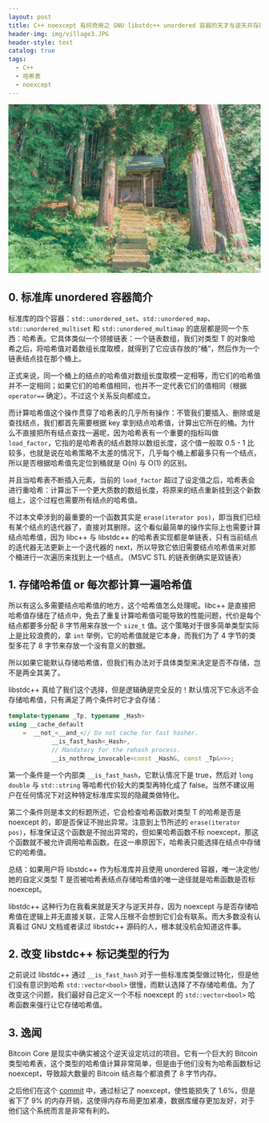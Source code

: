 ```yaml
---
layout: post
title: C++ noexcept 有何奇用之 GNU libstdc++ unordered 容器的天才与逆天并存的哈希表内存布局设计
header-img: img/village3.JPG
header-style: text
catalog: true
tags:
  - C++
  - 哈希表
  - noexcept
---
```


![图片](/img/village3.JPG)

## 0. 标准库 unordered 容器简介

标准库的四个容器：`std::unordered_set`、`std::unordered_map`、`std::unordered_multiset` 和 `std::unordered_multimap` 的底层都是同一个东西：哈希表。它具体类似一个领接链表：一个链表数组，我们对类型 T 的对象哈希之后，将哈希值对着数组长度取模，就得到了它应该存放的“桶”，然后作为一个链表结点挂在那个桶上。

正式来说，同一个桶上的结点的哈希值对数组长度取模一定相等，而它们的哈希值并不一定相同；如果它们的哈希值相同，也并不一定代表它们的值相同（根据 `operator==` 确定）。不过这个关系反向都成立。

而计算哈希值这个操作贯穿了哈希表的几乎所有操作：不管我们要插入、删除或是查找结点，我们都首先需要根据 key 拿到结点哈希值，计算出它所在的桶。为什么不直接把所有结点查找一遍呢，因为哈希表有一个重要的指标叫做 `load_factor`，它指的是哈希表的结点数除以数组长度，这个值一般取 0.5 - 1 比较多，也就是说在哈希策略不太差的情况下，几乎每个桶上都最多只有一个结点，所以是否根据哈希值先定位到桶就是 O(n) 与 O(1) 的区别。

并且当哈希表不断插入元素，当前的 `load_factor` 超过了设定值之后，哈希表会进行重哈希：计算出下一个更大质数的数组长度，将原来的结点重新挂到这个新数组上，这个过程也需要所有结点的哈希值。

不过本文牵涉到的最重要的一个函数其实是 `erase(iterator pos)`，即当我们已经有某个结点的迭代器了，直接对其删除。这个看似最简单的操作实际上也需要计算结点哈希值，因为 libc++ 与 libstdc++ 的哈希表实现都是单链表，只有当前结点的迭代器无法更新上一个迭代器的 next，所以导致它依旧需要结点哈希值来对那个桶进行一次遍历来找到上一个结点。（MSVC STL 的链表倒确实是双链表）

## 1. 存储哈希值 or 每次都计算一遍哈希值

所以有这么多需要结点哈希值的地方，这个哈希值怎么处理呢。libc++ 是直接把哈希值存储在了结点中，免去了重复计算哈希值可能导致的性能问题，代价是每个结点都要多分配 8 字节用来存放一个 `size_t` 值。这个策略对于很多简单类型实际上是比较浪费的，拿 `int` 举例，它的哈希值就是它本身，而我们为了 4 字节的类型多花了 8 字节来存放一个没有意义的数据。

所以如果它能默认存储哈希值，但我们有办法对于具体类型来决定是否不存储，岂不是两全其美了。

libstdc++ 真给了我们这个选择，但是逻辑确是完全反的！默认情况下它永远不会存储哈希值，只有满足了两个条件时它才会存储：

```cpp
template<typename _Tp, typename _Hash>
using __cache_default
    =  __not_<__and_<// Do not cache for fast hasher.
            __is_fast_hash<_Hash>,
            // Mandatory for the rehash process.
            __is_nothrow_invocable<const _Hash&, const _Tp&>>>;
```

第一个条件是一个内部类 `__is_fast_hash`，它默认情况下是 true，然后对 `long double` 与 `std::string` 等哈希代价较大的类型再特化成了 false。当然不建议用户在任何情况下对这种特定标准库实现的隐藏类做特化。

第二个条件则是本文的标题所述，它会检查哈希函数对类型 T 的哈希是否是 noexcept 的，即是否保证不抛出异常。注意到上节所述的 `erase(iterator pos)`，标准保证这个函数是不抛出异常的，但如果哈希函数不标 noexcept，那这个函数就不被允许调用哈希函数。在这一串原因下，哈希表只能选择在结点中存储它的哈希值。

总结：如果用户将 libstdc++ 作为标准库并且使用 unordered 容器，唯一决定他/她的自定义类型 T 是否被哈希表结点存储哈希值的唯一途径就是哈希函数是否标 noexcept。

libstdc++ 这种行为在我看来就是天才与逆天并存，因为 noexcept 与是否存储哈希值在逻辑上并无直接关联，正常人压根不会想到它们会有联系。而大多数没有认真看过 GNU 文档或者读过 libstdc++ 源码的人，根本就没机会知道这件事。

## 2. 改变 libstdc++ 标记类型的行为

之前说过 libstdc++ 通过 `__is_fast_hash` 对于一些标准库类型做过特化，但是他们没有意识到哈希 `std::vector<bool>` 很慢，而默认选择了不存储哈希值。为了改变这个问题，我们最好自己定义一个不标 noexcept 的 `std::vector<bool>` 哈希函数来强行让它存储哈希值。

## 3. 逸闻

Bitcoin Core 是现实中确实被这个逆天设定坑过的项目。它有一个巨大的 Bitcoin 类型哈希表，这个类型的哈希值计算非常简单，但是由于他们没有为哈希函数标记 noexcept，导致超大数量的 Bitcoin 结点每个都浪费了 8 字节内存。

之后他们在这个 [commit](https://github.com/bitcoin/bitcoin/commit/67d99900b0d770038c9c5708553143137b124a6c) 中，通过标记了 noexcept，使性能损失了 1.6%，但是省下了 9% 的内存开销，这使得内存布局更加紧凑，数据库缓存更加友好，对于他们这个系统而言是非常有利的。
